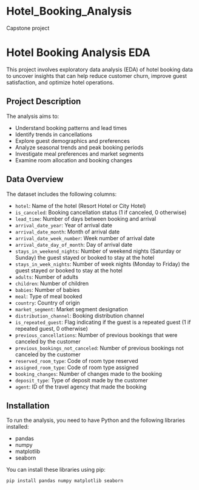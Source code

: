 # Hotel_Booking_Analysis
Capstone project
# Hotel Booking Analysis EDA

This project involves exploratory data analysis (EDA) of hotel booking data to uncover insights that can help reduce customer churn, improve guest satisfaction, and optimize hotel operations.

## Project Description

The analysis aims to:
- Understand booking patterns and lead times
- Identify trends in cancellations
- Explore guest demographics and preferences
- Analyze seasonal trends and peak booking periods
- Investigate meal preferences and market segments
- Examine room allocation and booking changes

## Data Overview

The dataset includes the following columns:
- `hotel`: Name of the hotel (Resort Hotel or City Hotel)
- `is_canceled`: Booking cancellation status (1 if canceled, 0 otherwise)
- `lead_time`: Number of days between booking and arrival
- `arrival_date_year`: Year of arrival date
- `arrival_date_month`: Month of arrival date
- `arrival_date_week_number`: Week number of arrival date
- `arrival_date_day_of_month`: Day of arrival date
- `stays_in_weekend_nights`: Number of weekend nights (Saturday or Sunday) the guest stayed or booked to stay at the hotel
- `stays_in_week_nights`: Number of week nights (Monday to Friday) the guest stayed or booked to stay at the hotel
- `adults`: Number of adults
- `children`: Number of children
- `babies`: Number of babies
- `meal`: Type of meal booked
- `country`: Country of origin
- `market_segment`: Market segment designation
- `distribution_channel`: Booking distribution channel
- `is_repeated_guest`: Flag indicating if the guest is a repeated guest (1 if repeated guest, 0 otherwise)
- `previous_cancellations`: Number of previous bookings that were canceled by the customer
- `previous_bookings_not_canceled`: Number of previous bookings not canceled by the customer
- `reserved_room_type`: Code of room type reserved
- `assigned_room_type`: Code of room type assigned
- `booking_changes`: Number of changes made to the booking
- `deposit_type`: Type of deposit made by the customer
- `agent`: ID of the travel agency that made the booking

## Installation

To run the analysis, you need to have Python and the following libraries installed:
- pandas
- numpy
- matplotlib
- seaborn

You can install these libraries using pip:
```bash
pip install pandas numpy matplotlib seaborn
